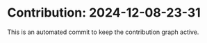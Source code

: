 # Contribution: 2024-12-08-23-31
This is an automated commit to keep the contribution graph active.
